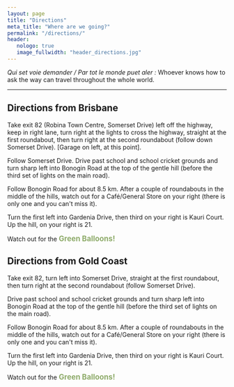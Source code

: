 ```yaml
---
layout: page
title: "Directions"
meta_title: "Where are we going?"
permalink: "/directions/"
header:
   nologo: true
   image_fullwidth: "header_directions.jpg"
---
```

_Qui set voie demander / Par tot le monde puet aler :_
Whoever knows how to ask the way can travel throughout the whole world.

----

## Directions from Brisbane

Take exit 82 (Robina Town Centre, Somerset Drive) left off the highway, keep in right lane, turn right at the lights to cross the highway, straight at the first roundabout, then turn right at the second roundabout (follow down Somerset Drive). \[Garage on left, at this point\].

Follow Somerset Drive. Drive past school and school cricket grounds and turn sharp left into Bonogin Road at the top of the gentle hill (before the third set of lights on the main road).

Follow Bonogin Road for about 8.5 km. After a couple of roundabouts in the middle of the hills, watch out for a Café/General Store on your right (there is only one and you can't miss it).

Turn the first left into Gardenia Drive, then third on your right is Kauri Court. Up the hill, on your right is 21.

Watch out for the <span style="font-weight: bold; font-size: larger; color: #8EAB6A">Green Balloons!</span>

## Directions from Gold Coast

Take exit 82, turn left into Somerset Drive, straight at the first roundabout, then turn right at the second roundabout (follow Somerset Drive).

Drive past school and school cricket grounds and turn sharp left into Bonogin Road at the top of the gentle hill (before the third set of lights on the main road).

Follow Bonogin Road for about 8.5 km. After a couple of roundabouts in the middle of the hills, watch out for a Café/General Store on your right (there is only one and you can't miss it).

Turn the first left into Gardenia Drive, then third on your right is Kauri Court. Up the hill, on your right is 21.

Watch out for the <span style="font-weight: bold; font-size: larger; color: #8EAB6A">Green Balloons!</span>
